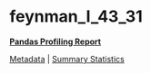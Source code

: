 # feynman_I_43_31

[**Pandas Profiling Report**](https://epistasislab.github.io/pmlb/profile/feynman_I_43_31.html)

[Metadata](metadata.yaml) | [Summary Statistics](summary_stats.tsv)

